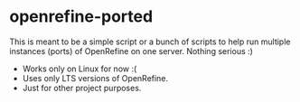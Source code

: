 # openrefine-ported

This is meant to be a simple script or a bunch of scripts to help run multiple instances (ports) of OpenRefine on one server. Nothing serious :)

 - Works only on Linux for now :(
 - Uses only LTS versions of OpenRefine.
 - Just for other project purposes.

